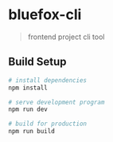 # bluefox-cli

> frontend project cli tool

## Build Setup

``` bash
# install dependencies
npm install

# serve development program
npm run dev

# build for production
npm run build
```
